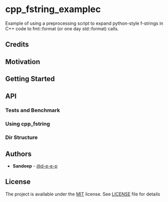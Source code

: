 
# cpp_fstring_examplec

Example of using a preprocessing script to expand python-style f-strings in C++ code to
fmt::format (or one day std::format) calls.

## Credits

## Motivation

## Getting Started


## API


### Tests and Benchmark

### Using cpp_fstring


### Dir Structure


## Authors

* **Sandeep** - [@d-e-e-p](https://github.com/d-e-e-p)

## License

The project is available under the [MIT](https://opensource.org/licenses/MIT) license.
See [LICENSE](LICENSE) file for details
